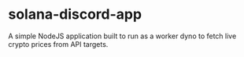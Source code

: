 # solana-discord-app

A simple NodeJS application built to run as a worker dyno to fetch live crypto prices from API targets.
